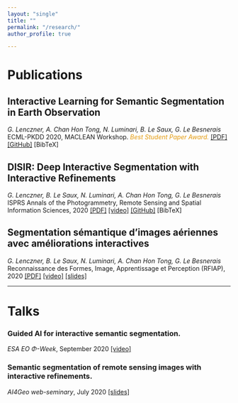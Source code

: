 ```yaml
---
layout: "single"
title: ""
permalink: "/research/"
author_profile: true

---
```


<script type="text/javascript">
   function toggleVisibility(block_id) {
       var e = document.getElementById(block_id);
       if(e.style.display == 'block')
          e.style.display = 'none';
       else
          e.style.display = 'block';
   }
    function copyToClip(element) {
        var str = document.getElementById(element).innerHTML;
        function listener(e) {
            e.clipboardData.setData("text/html", str);
            e.clipboardData.setData("text/plain", str);
            e.preventDefault();
        }
        document.addEventListener("copy", listener);
        document.execCommand("copy");
        document.removeEventListener("copy", listener);
};
</script>

# Publications

## Interactive Learning for Semantic Segmentation in Earth Observation
*G. Lenczner, A. Chan Hon Tong, N. Luminari, B. Le Saux, G. Le Besnerais*  
ECML-PKDD 2020, MACLEAN Workshop.
<span style="color:#e49b0f">*Best Student Paper Award.*</span>
<normal>
    <a href="https://drive.google.com/file/d/11DzAwKGPvGvC7kOtN3FiqVZVAAFGU4-X/view" style="color:page.header.overlay_color">[PDF]</a>
    <a href="https://github.com/delair-ai/DISCA" style="color:page.header.overlay_color">[GitHub]</a>
    <a style="color:page.header.overlay_color; cursor: pointer; cursor: hand;" onclick="toggleVisibility('bibtex_disca');">[BibTeX]</a>
</normal>
<div id="bibtex_disca" style="display:none;">
<small>
<a class="btn"  onclick="copyToClip('bib_disca');">copy to clipboard</a>
<div class="highlighter-rouge"><pre id="bib_disca" class="highlight">
@inproceedings{lenczner2020interactive,
author = {Lenczner, G. and Chan-Hon-Tong, A. and Luminari, N. and Le Saux, B. and Le Besnerais, G.},
title = {Interactive Learning for Semantic Segmentation in Earth Observation},
booktitle = {ECML-PKDD MACLEAN Workshop},
year = {2020},
}
</pre></div></small>
</div>



## DISIR: Deep Interactive Segmentation with Interactive Refinements
*G. Lenczner, B. Le Saux, N. Luminari, A. Chan Hon Tong, G. Le Besnerais*  
ISPRS Annals of the Photogrammetry, Remote Sensing and Spatial Information Sciences, 2020
<normal>
    <a href="https://www.isprs-ann-photogramm-remote-sens-spatial-inf-sci.net/V-2-2020/877/2020/isprs-annals-V-2-2020-877-2020.pdf" style="color:page.header.overlay_color">[PDF]</a>
    <a href="https://youtu.be/SOhylBJJTjY" style="color:page.header.overlay_color">[video]</a>
    <a href="https://github.com/delair-ai/DISIR" style="color:page.header.overlay_color">[GitHub]</a>
    <a style="color:page.header.overlay_color; cursor: pointer; cursor: hand;" onclick="toggleVisibility('bibtex_disir');">[BibTeX]</a>
</normal>
<div id="bibtex_disir" style="display:none;">
<small>
<a class="btn"  onclick="copyToClip('bib_disir');">copy to clipboard</a>
<div class="highlighter-rouge"><pre id="bib_disir" class="highlight">
@Article{isprs-annals-V-2-2020-877-2020,
AUTHOR = {Lenczner, G. and Le Saux, B. and Luminari, N. and Chan-Hon-Tong, A. and Le Besnerais, G.},
TITLE = {DISIR: DEEP IMAGE SEGMENTATION WITH INTERACTIVE REFINEMENT},
JOURNAL = {ISPRS Annals of Photogrammetry, Remote Sensing and Spatial Information Sciences},
VOLUME = {V-2-2020},
YEAR = {2020},
PAGES = {877--884},
URL = {https://www.isprs-ann-photogramm-remote-sens-spatial-inf-sci.net/V-2-2020/877/2020/},
DOI = {10.5194/isprs-annals-V-2-2020-877-2020}
}
</pre></div></small>
</div>

## Segmentation sémantique d’images aériennes avec améliorations interactives
*G. Lenczner, B. Le Saux, N. Luminari, A. Chan Hon Tong, G. Le Besnerais*  
Reconnaissance des Formes, Image, Apprentissage et Perception (RFIAP), 2020
<normal>
    <a href="https://cap-rfiap2020.sciencesconf.org/data/RFIAP_2020_paper_10.pdf" style="color:page.header.overlay_color">[PDF]</a>
    <a href="https://youtu.be/i-sOE6Q_aR8" style="color:page.header.overlay_color">[video]</a>
    <a href="https://drive.google.com/file/d/1wD8Ccuf-ZIGQLhEy250P89Id1FNJI_PX/view" style="color:page.header.overlay_color">[slides]</a>
</normal>

------


# Talks

### Guided AI for interactive semantic segmentation.
*ESA EO Φ-Week*, September 2020 <a href="https://www.youtube.com/watch?v=txN8L2mHYrM" style="color:page.header.overlay_color">[video]</a>

### Semantic segmentation of remote sensing images with interactive refinements.
 *AI4Geo web-seminary*, July 2020 <a href="https://drive.google.com/file/d/1ZIX_f4JynthwssQsQUnmcsHD5fXdMSbK/view?usp=sharing" style="color:page.header.overlay_color">[slides]</a>